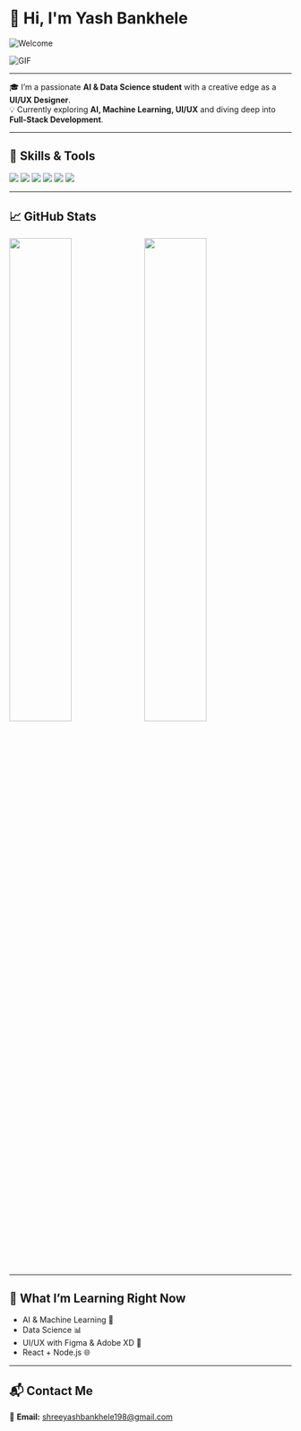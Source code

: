 # 👋 Hi, I'm Yash Bankhele

![Welcome](https://readme-typing-svg.demolab.com?font=Fira+Code&weight=600&size=24&pause=1000&color=00F7FF&center=false&vCenter=true&width=435&lines=AI+%26+DS+Student+🧠;UI%2FUX+Designer+%F0%9F%8E%A8;Future+Full-Stack+Developer+%F0%9F%92%BB)

![GIF](https://media.giphy.com/media/f3iwJFOVOwuy7K6FFw/giphy.gif)

---

🎓 I’m a passionate **AI & Data Science student** with a creative edge as a **UI/UX Designer**.  
💡 Currently exploring **AI, Machine Learning, UI/UX** and diving deep into **Full-Stack Development**.

---

## 🚀 Skills & Tools

<p>
  <img src="https://img.shields.io/badge/Python-3776AB?style=for-the-badge&logo=python&logoColor=white"/>
  <img src="https://img.shields.io/badge/HTML-E34F26?style=for-the-badge&logo=html5&logoColor=white"/>
  <img src="https://img.shields.io/badge/CSS-1572B6?style=for-the-badge&logo=css3&logoColor=white"/>
  <img src="https://img.shields.io/badge/JavaScript-F7DF1E?style=for-the-badge&logo=javascript&logoColor=black"/>
  <img src="https://img.shields.io/badge/Figma-F24E1E?style=for-the-badge&logo=figma&logoColor=white"/>
  <img src="https://img.shields.io/badge/GitHub-100000?style=for-the-badge&logo=github&logoColor=white"/>
</p>

---

## 📈 GitHub Stats

<p align="left">
  <img src="https://github-readme-stats.vercel.app/api?username=YashBankhele&show_icons=true&theme=tokyonight" width="47%" />
  <img src="https://github-readme-streak-stats.herokuapp.com/?user=YashBankhele&theme=tokyonight" width="47%" />
</p>

---

## 🧠 What I’m Learning Right Now

- AI & Machine Learning 🤖  
- Data Science 📊  
- UI/UX with Figma & Adobe XD 🎨  
- React + Node.js 🌐  

---

## 📬 Contact Me

📩 **Email:** [shreeyashbankhele198@gmail.com](mailto:shreeyashbankhele198@gmail.com)

